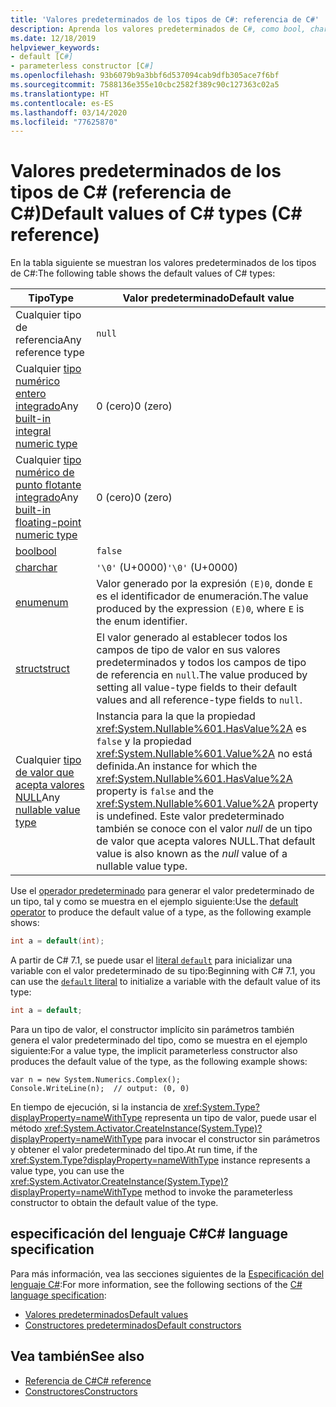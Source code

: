 ```yaml
---
title: 'Valores predeterminados de los tipos de C#: referencia de C#'
description: Aprenda los valores predeterminados de C#, como bool, char, int, float, double y más.
ms.date: 12/18/2019
helpviewer_keywords:
- default [C#]
- parameterless constructor [C#]
ms.openlocfilehash: 93b6079b9a3bbf6d537094cab9dfb305ace7f6bf
ms.sourcegitcommit: 7588136e355e10cbc2582f389c90c127363c02a5
ms.translationtype: HT
ms.contentlocale: es-ES
ms.lasthandoff: 03/14/2020
ms.locfileid: "77625870"
---
```

# <a name="default-values-of-c-types-c-reference"></a><span data-ttu-id="ee005-103">Valores predeterminados de los tipos de C# (referencia de C#)</span><span class="sxs-lookup"><span data-stu-id="ee005-103">Default values of C# types (C# reference)</span></span>

<span data-ttu-id="ee005-104">En la tabla siguiente se muestran los valores predeterminados de los tipos de C#:</span><span class="sxs-lookup"><span data-stu-id="ee005-104">The following table shows the default values of C# types:</span></span>

|<span data-ttu-id="ee005-105">Tipo</span><span class="sxs-lookup"><span data-stu-id="ee005-105">Type</span></span>|<span data-ttu-id="ee005-106">Valor predeterminado</span><span class="sxs-lookup"><span data-stu-id="ee005-106">Default value</span></span>|
|---------|------------------|
|<span data-ttu-id="ee005-107">Cualquier tipo de referencia</span><span class="sxs-lookup"><span data-stu-id="ee005-107">Any reference type</span></span>|`null`|
|<span data-ttu-id="ee005-108">Cualquier [tipo numérico entero integrado](integral-numeric-types.md)</span><span class="sxs-lookup"><span data-stu-id="ee005-108">Any [built-in integral numeric type](integral-numeric-types.md)</span></span>|<span data-ttu-id="ee005-109">0 (cero)</span><span class="sxs-lookup"><span data-stu-id="ee005-109">0 (zero)</span></span>|
|<span data-ttu-id="ee005-110">Cualquier [tipo numérico de punto flotante integrado](floating-point-numeric-types.md)</span><span class="sxs-lookup"><span data-stu-id="ee005-110">Any [built-in floating-point numeric type](floating-point-numeric-types.md)</span></span>|<span data-ttu-id="ee005-111">0 (cero)</span><span class="sxs-lookup"><span data-stu-id="ee005-111">0 (zero)</span></span>|
|[<span data-ttu-id="ee005-112">bool</span><span class="sxs-lookup"><span data-stu-id="ee005-112">bool</span></span>](bool.md)|`false`|
|[<span data-ttu-id="ee005-113">char</span><span class="sxs-lookup"><span data-stu-id="ee005-113">char</span></span>](char.md)|<span data-ttu-id="ee005-114">`'\0'` (U+0000)</span><span class="sxs-lookup"><span data-stu-id="ee005-114">`'\0'` (U+0000)</span></span>|
|[<span data-ttu-id="ee005-115">enum</span><span class="sxs-lookup"><span data-stu-id="ee005-115">enum</span></span>](enum.md)|<span data-ttu-id="ee005-116">Valor generado por la expresión `(E)0`, donde `E` es el identificador de enumeración.</span><span class="sxs-lookup"><span data-stu-id="ee005-116">The value produced by the expression `(E)0`, where `E` is the enum identifier.</span></span>|
|[<span data-ttu-id="ee005-117">struct</span><span class="sxs-lookup"><span data-stu-id="ee005-117">struct</span></span>](struct.md)|<span data-ttu-id="ee005-118">El valor generado al establecer todos los campos de tipo de valor en sus valores predeterminados y todos los campos de tipo de referencia en `null`.</span><span class="sxs-lookup"><span data-stu-id="ee005-118">The value produced by setting all value-type fields to their default values and all reference-type fields to `null`.</span></span>|
|<span data-ttu-id="ee005-119">Cualquier [tipo de valor que acepta valores NULL](nullable-value-types.md)</span><span class="sxs-lookup"><span data-stu-id="ee005-119">Any [nullable value type](nullable-value-types.md)</span></span>|<span data-ttu-id="ee005-120">Instancia para la que la propiedad <xref:System.Nullable%601.HasValue%2A> es `false` y la propiedad <xref:System.Nullable%601.Value%2A> no está definida.</span><span class="sxs-lookup"><span data-stu-id="ee005-120">An instance for which the <xref:System.Nullable%601.HasValue%2A> property is `false` and the <xref:System.Nullable%601.Value%2A> property is undefined.</span></span> <span data-ttu-id="ee005-121">Este valor predeterminado también se conoce con el valor *null* de un tipo de valor que acepta valores NULL.</span><span class="sxs-lookup"><span data-stu-id="ee005-121">That default value is also known as the *null* value of a nullable value type.</span></span>|

<span data-ttu-id="ee005-122">Use el [operador predeterminado](../operators/default.md) para generar el valor predeterminado de un tipo, tal y como se muestra en el ejemplo siguiente:</span><span class="sxs-lookup"><span data-stu-id="ee005-122">Use the [default operator](../operators/default.md) to produce the default value of a type, as the following example shows:</span></span>

```csharp
int a = default(int);
```

<span data-ttu-id="ee005-123">A partir de C# 7.1, se puede usar el [literal `default`](../operators/default.md#default-literal) para inicializar una variable con el valor predeterminado de su tipo:</span><span class="sxs-lookup"><span data-stu-id="ee005-123">Beginning with C# 7.1, you can use the [`default` literal](../operators/default.md#default-literal) to initialize a variable with the default value of its type:</span></span>

```csharp
int a = default;
```

<span data-ttu-id="ee005-124">Para un tipo de valor, el constructor implícito sin parámetros también genera el valor predeterminado del tipo, como se muestra en el ejemplo siguiente:</span><span class="sxs-lookup"><span data-stu-id="ee005-124">For a value type, the implicit parameterless constructor also produces the default value of the type, as the following example shows:</span></span>

```csharp-interactive
var n = new System.Numerics.Complex();
Console.WriteLine(n);  // output: (0, 0)
```

<span data-ttu-id="ee005-125">En tiempo de ejecución, si la instancia de <xref:System.Type?displayProperty=nameWithType> representa un tipo de valor, puede usar el método <xref:System.Activator.CreateInstance(System.Type)?displayProperty=nameWithType> para invocar el constructor sin parámetros y obtener el valor predeterminado del tipo.</span><span class="sxs-lookup"><span data-stu-id="ee005-125">At run time, if the <xref:System.Type?displayProperty=nameWithType> instance represents a value type, you can use the <xref:System.Activator.CreateInstance(System.Type)?displayProperty=nameWithType> method to invoke the parameterless constructor to obtain the default value of the type.</span></span>

## <a name="c-language-specification"></a><span data-ttu-id="ee005-126">especificación del lenguaje C#</span><span class="sxs-lookup"><span data-stu-id="ee005-126">C# language specification</span></span>

<span data-ttu-id="ee005-127">Para más información, vea las secciones siguientes de la [Especificación del lenguaje C#](~/_csharplang/spec/introduction.md):</span><span class="sxs-lookup"><span data-stu-id="ee005-127">For more information, see the following sections of the [C# language specification](~/_csharplang/spec/introduction.md):</span></span>

- [<span data-ttu-id="ee005-128">Valores predeterminados</span><span class="sxs-lookup"><span data-stu-id="ee005-128">Default values</span></span>](~/_csharplang/spec/variables.md#default-values)
- [<span data-ttu-id="ee005-129">Constructores predeterminados</span><span class="sxs-lookup"><span data-stu-id="ee005-129">Default constructors</span></span>](~/_csharplang/spec/types.md#default-constructors)

## <a name="see-also"></a><span data-ttu-id="ee005-130">Vea también</span><span class="sxs-lookup"><span data-stu-id="ee005-130">See also</span></span>

- [<span data-ttu-id="ee005-131">Referencia de C#</span><span class="sxs-lookup"><span data-stu-id="ee005-131">C# reference</span></span>](../index.md)
- [<span data-ttu-id="ee005-132">Constructores</span><span class="sxs-lookup"><span data-stu-id="ee005-132">Constructors</span></span>](../../programming-guide/classes-and-structs/constructors.md)
